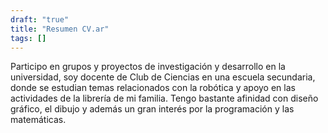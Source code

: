 ```yaml
---
draft: "true"
title: "Resumen CV.ar"
tags: []
---
```

Participo en grupos y proyectos de investigación y desarrollo en la universidad, soy docente de Club de Ciencias en una escuela secundaria, donde se estudian temas relacionados con la robótica y apoyo en las actividades de la librería de mi familia. Tengo bastante afinidad con diseño gráfico, el dibujo y además un gran interés por la programación y las matemáticas.
